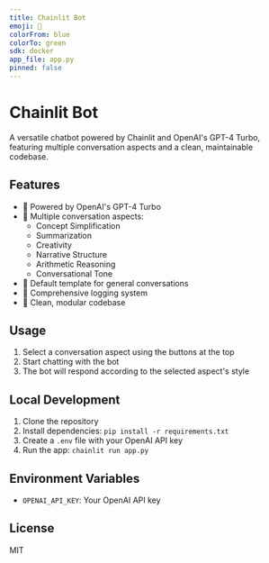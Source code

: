 ```yaml
---
title: Chainlit Bot
emoji: 🤖
colorFrom: blue
colorTo: green
sdk: docker
app_file: app.py
pinned: false
---
```


# Chainlit Bot

A versatile chatbot powered by Chainlit and OpenAI's GPT-4 Turbo, featuring multiple conversation aspects and a clean, maintainable codebase.

## Features

- 🤖 Powered by OpenAI's GPT-4 Turbo
- 🎯 Multiple conversation aspects:
  - Concept Simplification
  - Summarization
  - Creativity
  - Narrative Structure
  - Arithmetic Reasoning
  - Conversational Tone
- 🔄 Default template for general conversations
- 📝 Comprehensive logging system
- 🎨 Clean, modular codebase

## Usage

1. Select a conversation aspect using the buttons at the top
2. Start chatting with the bot
3. The bot will respond according to the selected aspect's style

## Local Development

1. Clone the repository
2. Install dependencies: `pip install -r requirements.txt`
3. Create a `.env` file with your OpenAI API key
4. Run the app: `chainlit run app.py`

## Environment Variables

- `OPENAI_API_KEY`: Your OpenAI API key

## License

MIT